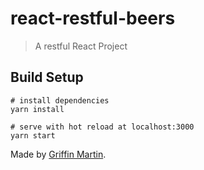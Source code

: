 # react-restful-beers

> A restful React Project

## Build Setup

``` zsh/bash
# install dependencies
yarn install

# serve with hot reload at localhost:3000
yarn start
```

Made by [Griffin Martin](https://griffinmartin.me).